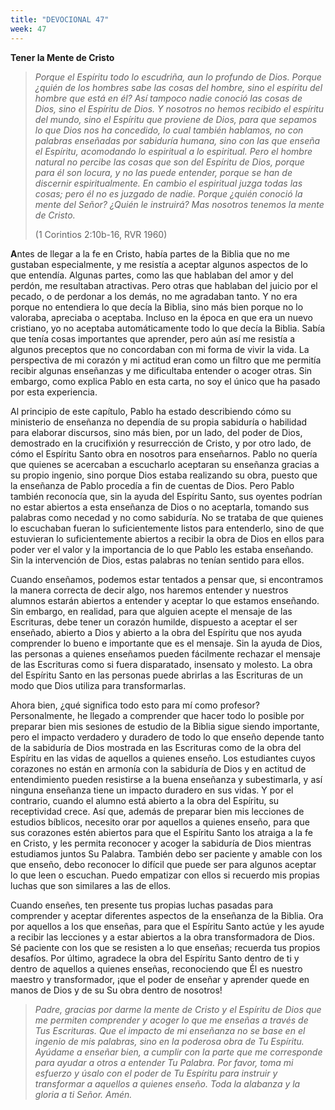 ```yaml
---
title: "DEVOCIONAL 47"
week: 47
---
```


**Tener la Mente de Cristo**

> *Porque el Espíritu todo lo escudriña, aun lo profundo de Dios. Porque
> ¿quién de los hombres sabe las cosas del hombre, sino el espíritu del
> hombre que está en él? Así tampoco nadie conoció las cosas de Dios,
> sino el Espíritu de Dios. Y nosotros no hemos recibido el espíritu del
> mundo, sino el Espíritu que proviene de Dios, para que sepamos lo que
> Dios nos ha concedido, lo cual también hablamos, no con palabras
> enseñadas por sabiduría humana, sino con las que enseña el Espíritu,
> acomodando lo espiritual a lo espiritual. Pero el hombre natural no
> percibe las cosas que son del Espíritu de Dios, porque para él son
> locura, y no las puede entender, porque se han de discernir
> espiritualmente. En cambio el espiritual juzga todas las cosas; pero
> él no es juzgado de nadie. Porque ¿quién conoció la mente del Señor?
> ¿Quién le instruirá? Mas nosotros tenemos la mente de Cristo.* 
>
> (1 Corintios 2:10b-16, RVR 1960)

**A**ntes de llegar a la fe en Cristo, había partes de la Biblia que no
me gustaban especialmente, y me resistía a aceptar algunos aspectos de
lo que entendía. Algunas partes, como las que hablaban del amor y del
perdón, me resultaban atractivas. Pero otras que hablaban del juicio por
el pecado, o de perdonar a los demás, no me agradaban tanto. Y no era
porque no entendiera lo que decía la Biblia, sino más bien porque no lo
valoraba, apreciaba o aceptaba. Incluso en la época en que era un nuevo
cristiano, yo no aceptaba automáticamente todo lo que decía la Biblia.
Sabía que tenía cosas importantes que aprender, pero aún así me resistía
a algunos preceptos que no concordaban con mi forma de vivir la vida. La
perspectiva de mi corazón y mi actitud eran como un filtro que me
permitía recibir algunas enseñanzas y me dificultaba entender o acoger
otras. Sin embargo, como explica Pablo en esta carta, no soy el único
que ha pasado por esta experiencia.

Al principio de este capítulo, Pablo ha estado describiendo cómo su
ministerio de enseñanza no dependía de su propia sabiduría o habilidad
para elaborar discursos, sino más bien, por un lado, del poder de Dios,
demostrado en la crucifixión y resurrección de Cristo, y por otro lado,
de cómo el Espíritu Santo obra en nosotros para enseñarnos. Pablo no
quería que quienes se acercaban a escucharlo aceptaran su enseñanza
gracias a su propio ingenio, sino porque Dios estaba realizando su obra,
puesto que la enseñanza de Pablo procedía a fin de cuentas de Dios. Pero
Pablo también reconocía que, sin la ayuda del Espíritu Santo, sus
oyentes podrían no estar abiertos a esta enseñanza de Dios o no
aceptarla, tomando sus palabras como necedad y no como sabiduría. No se
trataba de que quienes lo escuchaban fueran lo suficientemente listos
para entenderlo, sino de que estuvieran lo suficientemente abiertos a
recibir la obra de Dios en ellos para poder ver el valor y la
importancia de lo que Pablo les estaba enseñando. Sin la intervención de
Dios, estas palabras no tenían sentido para ellos.

Cuando enseñamos, podemos estar tentados a pensar que, si encontramos la
manera correcta de decir algo, nos haremos entender y nuestros alumnos
estarán abiertos a entender y aceptar lo que estamos enseñando. Sin
embargo, en realidad, para que alguien acepte el mensaje de las
Escrituras, debe tener un corazón humilde, dispuesto a aceptar el ser
enseñado, abierto a Dios y abierto a la obra del Espíritu que nos ayuda
comprender lo bueno e importante que es el mensaje. Sin la ayuda de
Dios, las personas a quienes enseñamos pueden fácilmente rechazar el
mensaje de las Escrituras como si fuera disparatado, insensato y
molesto. La obra del Espíritu Santo en las personas puede abrirlas a las
Escrituras de un modo que Dios utiliza para transformarlas.

Ahora bien, ¿qué significa todo esto para mí como profesor?
Personalmente, he llegado a comprender que hacer todo lo posible por
preparar bien mis sesiones de estudio de la Biblia sigue siendo
importante, pero el impacto verdadero y duradero de todo lo que enseño
depende tanto de la sabiduría de Dios mostrada en las Escrituras como de
la obra del Espíritu en las vidas de aquellos a quienes enseño. Los
estudiantes cuyos corazones no están en armonía con la sabiduría de Dios
y en actitud de entendimiento pueden resistirse a la buena enseñanza y
subestimarla, y así ninguna enseñanza tiene un impacto duradero en sus
vidas. Y por el contrario, cuando el alumno está abierto a la obra del
Espíritu, su receptividad crece. Así que, además de preparar bien mis
lecciones de estudios bíblicos, necesito orar por aquellos a quienes
enseño, para que sus corazones estén abiertos para que el Espíritu Santo
los atraiga a la fe en Cristo, y les permita reconocer y acoger la
sabiduría de Dios mientras estudiamos juntos Su Palabra. También debo
ser paciente y amable con los que enseño, debo reconocer lo difícil que
puede ser para algunos aceptar lo que leen o escuchan. Puedo empatizar
con ellos si recuerdo mis propias luchas que son similares a las de
ellos.

Cuando enseñes, ten presente tus propias luchas pasadas para comprender
y aceptar diferentes aspectos de la enseñanza de la Biblia. Ora por
aquellos a los que enseñas, para que el Espíritu Santo actúe y les ayude
a recibir las lecciones y a estar abiertos a la obra transformadora de
Dios. Sé paciente con los que se resisten a lo que enseñas; recuerda tus
propios desafíos. Por último, agradece la obra del Espíritu Santo dentro
de ti y dentro de aquellos a quienes enseñas, reconociendo que Él es
nuestro maestro y transformador, ¡que el poder de enseñar y aprender
quede en manos de Dios y de su Su obra dentro de nosotros!

> *Padre, gracias por darme la mente de Cristo y el Espíritu de Dios que
> me permiten comprender y acoger lo que me enseñas a través de Tus
> Escrituras. Que el impacto de mi enseñanza no se base en el ingenio de
> mis palabras, sino en la poderosa obra de Tu Espíritu. Ayúdame a
> enseñar bien, a cumplir con la parte que me corresponde para ayudar a
> otros a entender Tu Palabra. Por favor, toma mi esfuerzo y úsalo con
> el poder de Tu Espíritu para instruir y transformar a aquellos a
> quienes enseño. Toda la alabanza y la gloria a ti Señor. Amén.*
